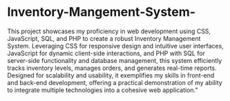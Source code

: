 # Inventory-Mangement-System-
This project showcases my proficiency in web development using CSS, JavaScript, SQL, and PHP to create a robust Inventory Management System. Leveraging CSS for responsive design and intuitive user interfaces, JavaScript for dynamic client-side interactions, and PHP with SQL for server-side functionality and database management, this system efficiently tracks inventory levels, manages orders, and generates real-time reports. Designed for scalability and usability, it exemplifies my skills in front-end and back-end development, offering a practical demonstration of my ability to integrate multiple technologies into a cohesive web application."
